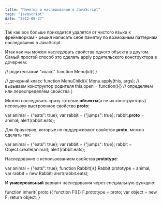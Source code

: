 ```yaml
---
title: "Памятка о наследовании в JavaScript"
tags: "javascript"
date: "2012-09-27"
---
```


Так как все больше приходится удалятся от чистого языка к фреймворкам - решил написать себе памятку по возможным паттернам наследования в JavaScript.

Итак как мы можем наследовать свойства одного объекта в другом. Самый простой способ это сделать apply родительского конструктора в дочернем:

// родительский "класс"
function Menu(id){
}

// дочерний класс
function MenuChild(){
  Menu.apply(this, args); //вызываем конструктор родителя 
  this.open = function(){} // определяем или переопределяем свойства
}

Можно наследовать сразу готовые **объекты**(а не их конструкторы) используя выстроенное свойство **__proto__**:

var animal = {"eats": true};
var rabbit = {"jumps": true};
rabbit.__proto__ = animal;
alert(rabbit.eats);

Для браузеров, которые не поддерживают свойство **__proto__**, можно сделать так:

var animal = {"eats": true};
var rabbit = {"jumps": true};
rabbit = Object.create(animal);
alert(rabbit.eats);

Наследование с использованием свойства **prototype**:

var animal = {"eats": true};
function Rabbit(){}
Rabbit.prototype = animal;
var rabbit = new Rabbit;
alert(rabbit.eats);

И **универсальный** вариант наследования через специальную функцию:

function inherit( proto ){
  function F(){}
  F.prototype = proto;
  var object = new F;
  return object;
}
